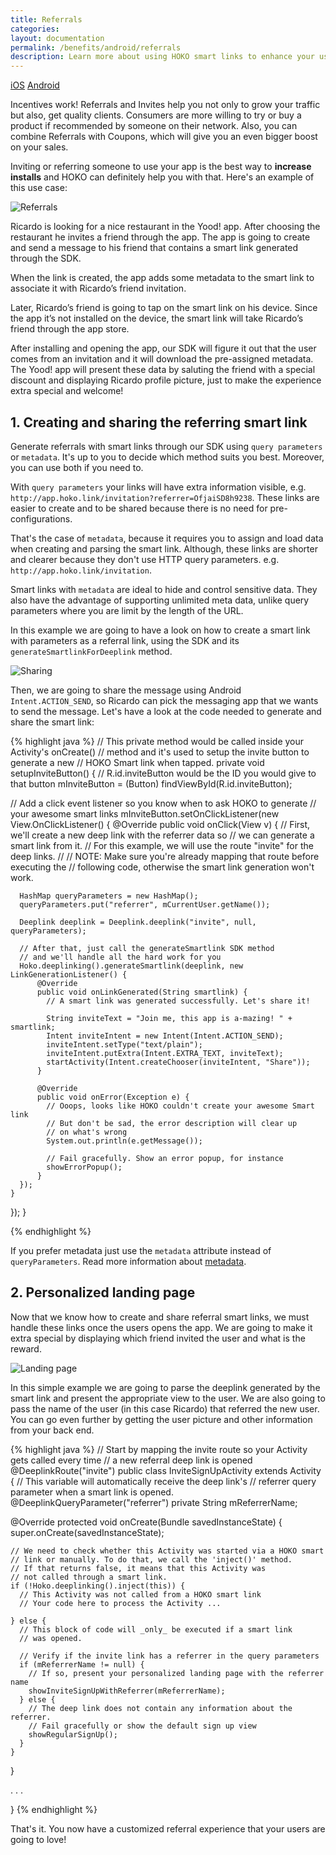```yaml
---
title: Referrals
categories:
layout: documentation
permalink: /benefits/android/referrals
description: Learn more about using HOKO smart links to enhance your user experience.
---
```


<a href="http://support.hokolinks.com/benefits/ios/referrals/" class="tab">iOS</a>
<a href="#" class="tab active">Android</a>

Incentives work! Referrals and Invites help you not only to grow your traffic but also, get
quality clients. Consumers are more willing to try or buy a product if recommended by someone on
their network. Also, you can combine Referrals with Coupons, which will give you an even bigger
boost on your sales.

Inviting or referring someone to use your app is the best way to **increase installs** and HOKO can
definitely help you with that. Here's an example of this use case:

![Referrals](/assets/images/referrals.jpg)

Ricardo is looking for a nice restaurant in the Yood! app. After choosing the restaurant he invites
a friend through the app. The app is going to create and send a message to his friend that contains
 a smart link generated through the SDK.

When the link is created, the app adds some metadata to the smart link to associate it with
 Ricardo’s friend invitation.

Later, Ricardo’s friend is going to tap on the smart link on his device. Since the app it’s not
installed on the device, the smart link will take Ricardo’s friend through the app store.

After installing and opening the app, our SDK will figure it out that the user comes from an
invitation and it will download the pre-assigned metadata. The Yood! app will present these data by
saluting the friend with a special discount and displaying Ricardo profile picture, just to make the
experience extra special and welcome!

## 1. Creating and sharing the referring smart link

Generate referrals with smart links through our SDK using `query parameters` or `metadata`.
It's up to you to decide which method suits you best. Moreover, you can use both if you need to.

With `query parameters` your links will have extra information visible, e.g.
`http://app.hoko.link/invitation?referrer=OfjaiSD8h9238`. These links are easier to create
and to be shared because there is no need for pre-configurations.

That's the case of `metadata`, because it requires you
to assign and load data when creating and parsing the smart link. Although, these links are shorter
and clearer because they don't use HTTP query parameters. e.g. `http://app.hoko.link/invitation`.

Smart links with `metadata` are ideal to hide and control sensitive data. They also have the
advantage of supporting unlimited meta data, unlike query parameters where you are limit by the
length of the URL.

In this example we are going to have a look on how to create a smart link with
parameters as a referral link, using the SDK and its `generateSmartlinkForDeeplink` method.

![Sharing](/assets/images/share-android.png)

Then, we are going to share the message using Android `Intent.ACTION_SEND`, so Ricardo can pick
the messaging app that we wants to send the message. Let's have a look at the code
needed to generate and share the smart link:

{% highlight java %}
// This private method would be called inside your Activity's onCreate()
// method and it's used to setup the invite button to generate a new
// HOKO Smart link when tapped.
private void setupInviteButton() {
  // R.id.inviteButton would be the ID you would give to that button
  mInviteButton = (Button) findViewById(R.id.inviteButton);

  // Add a click event listener so you know when to ask HOKO to generate
  // your awesome smart links
  mInviteButton.setOnClickListener(new View.OnClickListener() {
    @Override
    public void onClick(View v) {
      // First, we'll create a new deep link with the referrer data so
      // we can generate a smart link from it.
      // For this example, we will use the route "invite" for the deep links.
      //
      // NOTE: Make sure you're already mapping that route before executing the
      // following code, otherwise the smart link generation won't work.

      HashMap queryParameters = new HashMap();
      queryParameters.put("referrer", mCurrentUser.getName());

      Deeplink deeplink = Deeplink.deeplink("invite", null, queryParameters);

      // After that, just call the generateSmartlink SDK method
      // and we'll handle all the hard work for you
      Hoko.deeplinking().generateSmartlink(deeplink, new LinkGenerationListener() {
          @Override
          public void onLinkGenerated(String smartlink) {
            // A smart link was generated successfully. Let's share it!

            String inviteText = "Join me, this app is a-mazing! " + smartlink;
            Intent inviteIntent = new Intent(Intent.ACTION_SEND);
            inviteIntent.setType("text/plain");
            inviteIntent.putExtra(Intent.EXTRA_TEXT, inviteText);
            startActivity(Intent.createChooser(inviteIntent, "Share"));
          }

          @Override
          public void onError(Exception e) {
            // Ooops, looks like HOKO couldn't create your awesome Smart link
            // But don't be sad, the error description will clear up
            // on what's wrong
            System.out.println(e.getMessage());

            // Fail gracefully. Show an error popup, for instance
            showErrorPopup();
          }
      });
    }
  });
}

{% endhighlight %}

If you prefer metadata
just use the `metadata` attribute instead of `queryParameters`.
Read more information about [metadata](http://support.hokolinks.com/ios/ios-deeplinking/#metadata).

## 2. Personalized landing page

Now that we know how to create and share referral smart links, we must handle
these links once the users opens the app. We are going to
make it extra special by displaying which friend invited the user and what is the reward.

![Landing page](/assets/images/landing-page.png)

In this simple example we are going to parse the deeplink generated by the smart link and
present the appropriate view to the user. We are also going to pass the name of the user (in this
case Ricardo) that referred the new user. You can go even further by getting the user
picture and other information from your back end.

{% highlight java %}
// Start by mapping the invite route so your Activity gets called every time
// a new referral deep link is opened
@DeeplinkRoute("invite")
public class InviteSignUpActivity extends Activity {
  // This variable will automatically receive the deep link's
  // referrer query parameter when a smart link is opened.
  @DeeplinkQueryParameter("referrer")
  private String mReferrerName;

  @Override
  protected void onCreate(Bundle savedInstanceState) {
    super.onCreate(savedInstanceState);

    // We need to check whether this Activity was started via a HOKO smart
    // link or manually. To do that, we call the 'inject()' method.
    // If that returns false, it means that this Activity was
    // not called through a smart link.
    if (!Hoko.deeplinking().inject(this)) {
      // This Activity was not called from a HOKO smart link
      // Your code here to process the Activity ...

    } else {
      // This block of code will _only_ be executed if a smart link
      // was opened.

      // Verify if the invite link has a referrer in the query parameters
      if (mReferrerName != null) {
        // If so, present your personalized landing page with the referrer name
        showInviteSignUpWithReferrer(mReferrerName);
      } else {
        // The deep link does not contain any information about the referrer.
        // Fail gracefully or show the default sign up view
        showRegularSignUp();
      }
    }
  }

  . . .

}
{% endhighlight %}

That's it. You now have a customized referral experience that your users are going to love!
